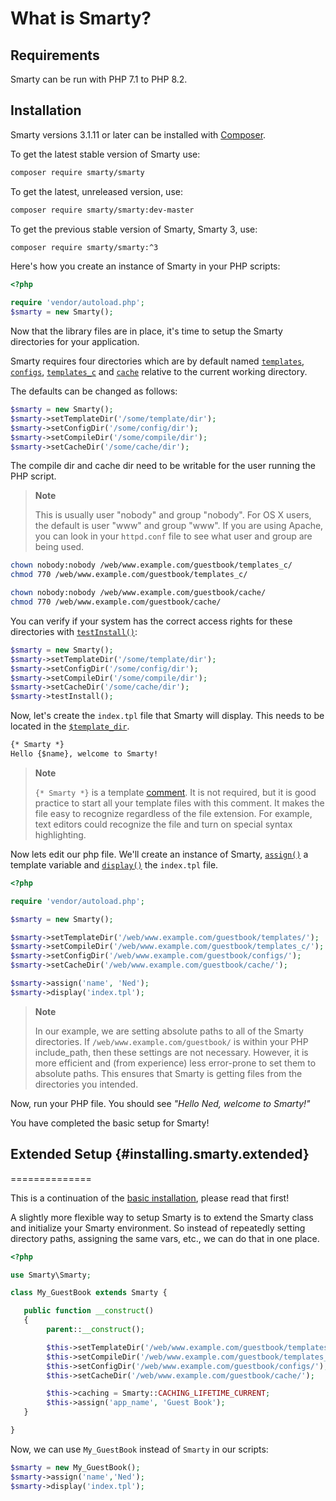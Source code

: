 What is Smarty?
==============

## Requirements
Smarty can be run with PHP 7.1 to PHP 8.2.

## Installation
Smarty versions 3.1.11 or later can be installed with [Composer](https://getcomposer.org/).

To get the latest stable version of Smarty use:
```bash
composer require smarty/smarty
````

To get the latest, unreleased version, use:
```bash
composer require smarty/smarty:dev-master
````

To get the previous stable version of Smarty, Smarty 3, use:
```bash
composer require smarty/smarty:^3
````

Here's how you create an instance of Smarty in your PHP scripts:
```php
<?php

require 'vendor/autoload.php';
$smarty = new Smarty();
```

Now that the library files are in place, it's time to setup the Smarty
directories for your application.

Smarty requires four directories which are by default named
    [`templates`](./programmers/api-variables/variable-template-dir.md),
    [`configs`](./programmers/api-variables/variable-config-dir.md),
    [`templates_c`](./programmers/api-variables/variable-compile-dir.md)
     and 
    [`cache`](./programmers/api-variables/variable-cache-dir.md) 
    relative to the current working directory.

The defaults can be changed as follows:
```php
$smarty = new Smarty();
$smarty->setTemplateDir('/some/template/dir');
$smarty->setConfigDir('/some/config/dir');
$smarty->setCompileDir('/some/compile/dir');
$smarty->setCacheDir('/some/cache/dir');
```

The compile dir and cache dir need to be writable for the user running the PHP script.

> **Note**
>
> This is usually user "nobody" and group "nobody". For OS X users, the
> default is user "www" and group "www". If you are using Apache, you
> can look in your `httpd.conf` file to see what user and group are
> being used.

```bash
chown nobody:nobody /web/www.example.com/guestbook/templates_c/
chmod 770 /web/www.example.com/guestbook/templates_c/

chown nobody:nobody /web/www.example.com/guestbook/cache/
chmod 770 /web/www.example.com/guestbook/cache/
```

You can verify if your system has the correct access rights for
    these directories with [`testInstall()`](./programmers/api-functions/api-test-install.md):

```php
$smarty = new Smarty();
$smarty->setTemplateDir('/some/template/dir');
$smarty->setConfigDir('/some/config/dir');
$smarty->setCompileDir('/some/compile/dir');
$smarty->setCacheDir('/some/cache/dir');
$smarty->testInstall();
```

Now, let's create the `index.tpl` file that Smarty will display. This
needs to be located in the [`$template_dir`](./programmers/api-variables/variable-template-dir.md).

```html
{* Smarty *}
Hello {$name}, welcome to Smarty!
```

> **Note**
>
> `{* Smarty *}` is a template [comment](./designers/language-basic-syntax/language-syntax-comments.md). It
> is not required, but it is good practice to start all your template
> files with this comment. It makes the file easy to recognize
> regardless of the file extension. For example, text editors could
> recognize the file and turn on special syntax highlighting.

Now lets edit our php file. We'll create an instance of Smarty,
[`assign()`](./programmers/api-functions/api-assign.md) a template variable and
[`display()`](./programmers/api-functions/api-display.md) the `index.tpl` file.

```php
<?php

require 'vendor/autoload.php';

$smarty = new Smarty();

$smarty->setTemplateDir('/web/www.example.com/guestbook/templates/');
$smarty->setCompileDir('/web/www.example.com/guestbook/templates_c/');
$smarty->setConfigDir('/web/www.example.com/guestbook/configs/');
$smarty->setCacheDir('/web/www.example.com/guestbook/cache/');

$smarty->assign('name', 'Ned');
$smarty->display('index.tpl');

```

> **Note**
>
> In our example, we are setting absolute paths to all of the Smarty
> directories. If `/web/www.example.com/guestbook/` is within your PHP
> include\_path, then these settings are not necessary. However, it is
> more efficient and (from experience) less error-prone to set them to
> absolute paths. This ensures that Smarty is getting files from the
> directories you intended.

Now, run your PHP file. You should see *\"Hello Ned, welcome to Smarty!\"*

You have completed the basic setup for Smarty!

## Extended Setup {#installing.smarty.extended}
==============

This is a continuation of the [basic
installation](#installing.smarty.basic), please read that first!

A slightly more flexible way to setup Smarty is to extend the Smarty
class and initialize your Smarty
environment. So instead of repeatedly setting directory paths, assigning
the same vars, etc., we can do that in one place.

```php
<?php

use Smarty\Smarty;

class My_GuestBook extends Smarty {

   public function __construct()
   {
        parent::__construct();

        $this->setTemplateDir('/web/www.example.com/guestbook/templates/');
        $this->setCompileDir('/web/www.example.com/guestbook/templates_c/');
        $this->setConfigDir('/web/www.example.com/guestbook/configs/');
        $this->setCacheDir('/web/www.example.com/guestbook/cache/');

        $this->caching = Smarty::CACHING_LIFETIME_CURRENT;
        $this->assign('app_name', 'Guest Book');
   }

}
```

Now, we can use `My_GuestBook` instead of `Smarty` in our scripts:
```php
$smarty = new My_GuestBook();
$smarty->assign('name','Ned');
$smarty->display('index.tpl');
```
